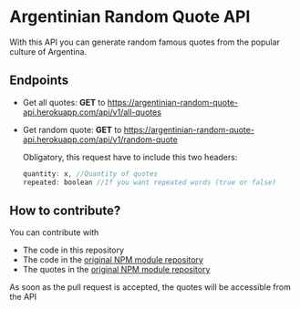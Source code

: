 # Argentinian Random Quote API

With this API you can generate random famous quotes from the popular culture of Argentina.

## Endpoints

- Get all quotes: **GET** to https://argentinian-random-quote-api.herokuapp.com/api/v1/all-quotes

- Get random quote: **GET** to https://argentinian-random-quote-api.herokuapp.com/api/v1/random-quote

    Obligatory, this request have to include this two headers:
    ```js
    quantity: x, //Quantity of quotes
    repeated: boolean //If you want repeated words (true or false)
    ```

## How to contribute?

You can contribute with
- The code in this repository
- The code in the [original NPM module repository](https://github.com/FranP-code/argentinian-random-quote) 
- The quotes in the [original NPM module repository](https://github.com/FranP-code/argentinian-random-quote)

As soon as the pull request is accepted, the quotes will be accessible from the API
